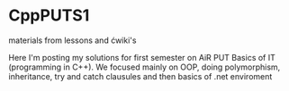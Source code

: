 # CppPUTS1
materials from lessons and ćwiki's

Here I'm posting my solutions for first semester on AiR PUT Basics of IT (programming in C++).
We focused mainly on OOP, doing polymorphism, inheritance, try and catch clausules and then basics of .net enviroment
 
